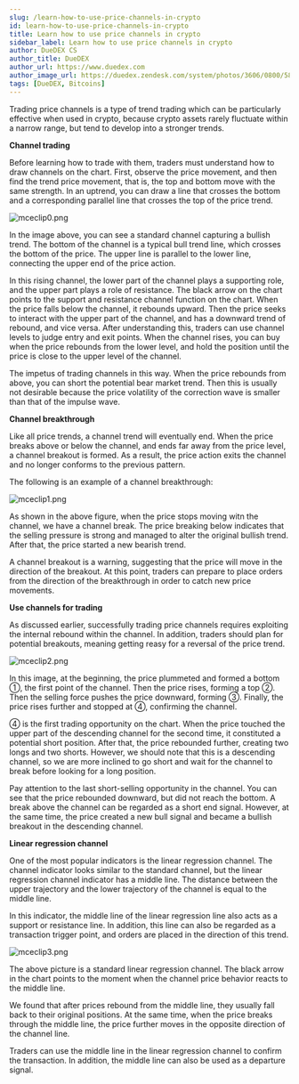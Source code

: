 ```yaml
---
slug: /learn-how-to-use-price-channels-in-crypto
id: learn-how-to-use-price-channels-in-crypto
title: Learn how to use price channels in crypto
sidebar_label: Learn how to use price channels in crypto
author: DueDEX CS
author_title: DueDEX
author_url: https://www.duedex.com
author_image_url: https://duedex.zendesk.com/system/photos/3606/0800/5893/twitter4.png
tags: [DueDEX, Bitcoins]
---
```



Trading price channels is a type of trend trading which can be particularly effective when used in crypto, because crypto assets rarely fluctuate within a narrow range, but tend to develop into a stronger trends.
<!--truncate-->

**Channel trading**

Before learning how to trade with them, traders must understand how to draw channels on the chart. First, observe the price movement, and then find the trend price movement, that is, the top and bottom move with the same strength. In an uptrend, you can draw a line that crosses the bottom and a corresponding parallel line that crosses the top of the price trend.

![mceclip0.png](https://duedex.zendesk.com/hc/article_attachments/360091968933/mceclip0.png)

In the image above, you can see a standard channel capturing a bullish trend. The bottom of the channel is a typical bull trend line, which crosses the bottom of the price. The upper line is parallel to the lower line, connecting the upper end of the price action.

In this rising channel, the lower part of the channel plays a supporting role, and the upper part plays a role of resistance. The black arrow on the chart points to the support and resistance channel function on the chart. When the price falls below the channel, it rebounds upward. Then the price seeks to interact with the upper part of the channel, and has a downward trend of rebound, and vice versa. After understanding this, traders can use channel levels to judge entry and exit points. When the channel rises, you can buy when the price rebounds from the lower level, and hold the position until the price is close to the upper level of the channel.

The impetus of trading channels in this way. When the price rebounds from above, you can short the potential bear market trend. Then this is usually not desirable because the price volatility of the correction wave is smaller than that of the impulse wave.

**Channel breakthrough**

Like all price trends, a channel trend will eventually end. When the price breaks above or below the channel, and ends far away from the price level, a channel breakout is formed. As a result, the price action exits the channel and no longer conforms to the previous pattern.

The following is an example of a channel breakthrough:

![mceclip1.png](https://duedex.zendesk.com/hc/article_attachments/360091968953/mceclip1.png)

As shown in the above figure, when the price stops moving witn the channel, we have a channel break. The price breaking below indicates that the selling pressure is strong and managed to alter the original bullish trend. After that, the price started a new bearish trend.

A channel breakout is a warning, suggesting that the price will move in the direction of the breakout. At this point, traders can prepare to place orders from the direction of the breakthrough in order to catch new price movements.

**Use channels for trading**

As discussed earlier, successfully trading price channels requires exploiting the internal rebound within the channel. In addition, traders should plan for potential breakouts, meaning getting reasy for a reversal of the price trend.

![mceclip2.png](https://duedex.zendesk.com/hc/article_attachments/360091968973/mceclip2.png)

In this image, at the beginning, the price plummeted and formed a bottom ①, the first point of the channel. Then the price rises, forming a top ②. Then the selling force pushes the price downward, forming ③. Finally, the price rises further and stopped at ④, confirming the channel.

④ is the first trading opportunity on the chart. When the price touched the upper part of the descending channel for the second time, it constituted a potential short position. After that, the price rebounded further, creating two longs and two shorts. However, we should note that this is a descending channel, so we are more inclined to go short and wait for the channel to break before looking for a long position.

Pay attention to the last short-selling opportunity in the channel. You can see that the price rebounded downward, but did not reach the bottom. A break above the channel can be regarded as a short end signal. However, at the same time, the price created a new bull signal and became a bullish breakout in the descending channel.

**Linear regression channel**

One of the most popular indicators is the linear regression channel. The channel indicator looks similar to the standard channel, but the linear regression channel indicator has a middle line. The distance between the upper trajectory and the lower trajectory of the channel is equal to the middle line.

In this indicator, the middle line of the linear regression line also acts as a support or resistance line. In addition, this line can also be regarded as a transaction trigger point, and orders are placed in the direction of this trend.

![mceclip3.png](https://duedex.zendesk.com/hc/article_attachments/360091969013/mceclip3.png)

The above picture is a standard linear regression channel. The black arrow in the chart points to the moment when the channel price behavior reacts to the middle line.

We found that after prices rebound from the middle line, they usually fall back to their original positions. At the same time, when the price breaks through the middle line, the price further moves in the opposite direction of the channel line.

Traders can use the middle line in the linear regression channel to confirm the transaction. In addition, the middle line can also be used as a departure signal.
